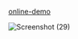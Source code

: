 [online-demo](https://next-portfolyo-sj8f.vercel.app/)

![Screenshot (29)](https://github.com/user-attachments/assets/0164d1c4-a1d9-4b55-8ac7-f5bd7da94225)

